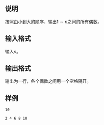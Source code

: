<h2>说明</h2>

按照由小到大的顺序，输出$1\sim n$之间的所有偶数。

<h2>输入格式</h2>

输入$n$。

<h2>输出格式</h2>

输出为一行，各个偶数之间用一个空格隔开。

<h2>样例</h2>
<pre><code class="language-input1">10</code></pre><pre><code class="language-output1">2 4 6 8 10</code></pre>

